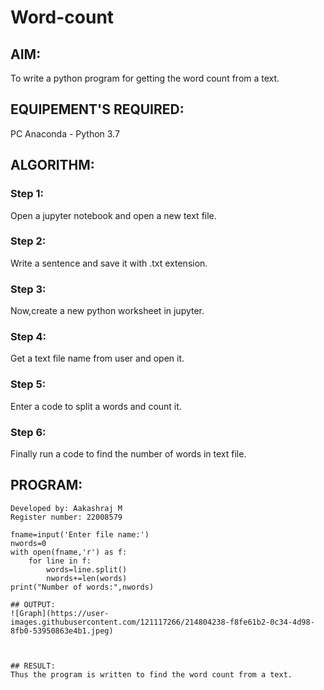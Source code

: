 # Word-count
## AIM:
To write a python program for getting the word count from a text.
## EQUIPEMENT'S REQUIRED: 
PC
Anaconda - Python 3.7
## ALGORITHM: 
### Step 1:
Open a jupyter notebook and open a new text file.

### Step 2: 
Write a sentence and save it with .txt extension.
 
### Step 3: 
Now,create a new python worksheet in jupyter.

### Step 4: 
Get a text file name from user and open it.

### Step 5: 
Enter a code to split a words and count it.

### Step 6: 
Finally run a code to find the number of words in text file.

## PROGRAM:
```
Developed by: Aakashraj M
Register number: 22008579

fname=input('Enter file name:')
nwords=0
with open(fname,'r') as f:
    for line in f:
        words=line.split()
        nwords+=len(words)
print("Number of words:",nwords)

## OUTPUT:
![Graph](https://user-images.githubusercontent.com/121117266/214804238-f8fe61b2-0c34-4d98-8fb0-53950863e4b1.jpeg)



## RESULT:
Thus the program is written to find the word count from a text.
